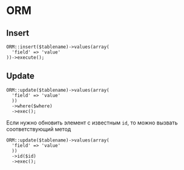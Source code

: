 # ORM

## Insert

```
ORM::insert($tablename)->values(array(
  'field' => 'value'
))->execute();
```

## Update

```
ORM::update($tablename)->values(array(
  'field' => 'value'
  ))
  ->where($where)
  ->exec();
```

Если нужно обновить элемент с известным `id`, то можно вызвать соответствующий метод
```
ORM::update($tablename)->values(array(
  'field' => 'value'
  ))
  ->id($id)
  ->exec();
```
